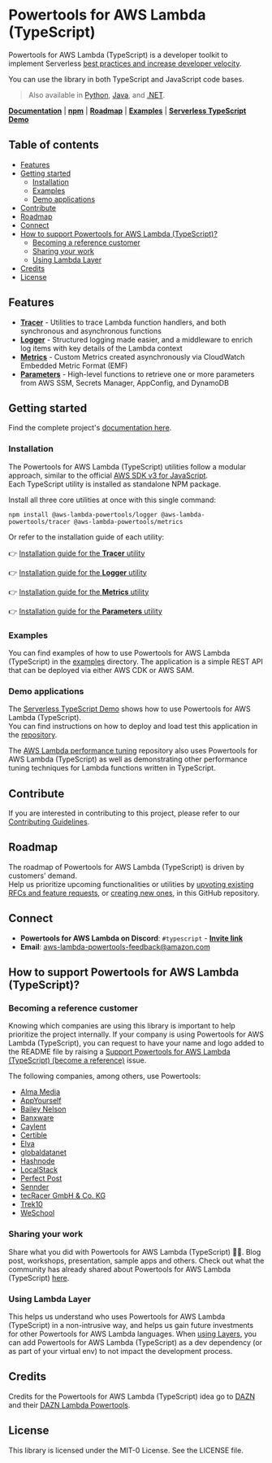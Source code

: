 # Powertools for AWS Lambda (TypeScript) <!-- omit in toc -->

Powertools for AWS Lambda (TypeScript) is a developer toolkit to implement Serverless [best practices and increase developer velocity](https://docs.powertools.aws.dev/lambda/typescript/latest/#features).

You can use the library in both TypeScript and JavaScript code bases.

> Also available in [Python](https://github.com/aws-powertools/powertools-lambda-python), [Java](https://github.com/aws-powertools/powertools-lambda-java), and [.NET](https://github.com/aws-powertools/powertools-lambda-dotnet).

**[Documentation](https://docs.powertools.aws.dev/lambda/typescript/)** | **[npm](https://www.npmjs.com/org/aws-lambda-powertools)** | **[Roadmap](https://docs.powertools.aws.dev/lambda/typescript/latest/roadmap)** | **[Examples](https://github.com/aws-powertools/powertools-lambda-typescript/tree/main/examples)** | **[Serverless TypeScript Demo](https://github.com/aws-samples/serverless-typescript-demo)**

## Table of contents <!-- omit in toc -->

- [Features](#features)
- [Getting started](#getting-started)
    - [Installation](#installation)
    - [Examples](#examples)
    - [Demo applications](#demo-applications)
- [Contribute](#contribute)
- [Roadmap](#roadmap)
- [Connect](#connect)
- [How to support Powertools for AWS Lambda (TypeScript)?](#how-to-support-powertools-for-aws-lambda-typescript)
    - [Becoming a reference customer](#becoming-a-reference-customer)
    - [Sharing your work](#sharing-your-work)
    - [Using Lambda Layer](#using-lambda-layer)
- [Credits](#credits)
- [License](#license)

## Features

- **[Tracer](https://docs.powertools.aws.dev/lambda/typescript/latest/core/tracer/)** - Utilities to trace Lambda function handlers, and both synchronous and asynchronous functions
- **[Logger](https://docs.powertools.aws.dev/lambda/typescript/latest/core/logger/)** - Structured logging made easier, and a middleware to enrich log items with key details of the Lambda context
- **[Metrics](https://docs.powertools.aws.dev/lambda/typescript/latest/core/metrics/)** - Custom Metrics created asynchronously via CloudWatch Embedded Metric Format (EMF)
- **[Parameters](https://docs.powertools.aws.dev/lambda/typescript/latest/utilities/parameters/)** - High-level functions to retrieve one or more parameters from AWS SSM, Secrets Manager, AppConfig, and DynamoDB

## Getting started

Find the complete project's [documentation here](https://docs.powertools.aws.dev/lambda/typescript).

### Installation

The Powertools for AWS Lambda (TypeScript) utilities follow a modular approach, similar to the official [AWS SDK v3 for JavaScript](https://github.com/aws/aws-sdk-js-v3).  
Each TypeScript utility is installed as standalone NPM package.

Install all three core utilities at once with this single command:

```shell
npm install @aws-lambda-powertools/logger @aws-lambda-powertools/tracer @aws-lambda-powertools/metrics
```

Or refer to the installation guide of each utility:

👉 [Installation guide for the **Tracer** utility](https://docs.powertools.aws.dev/lambda/typescript/latest/core/tracer#getting-started)

👉 [Installation guide for the **Logger** utility](https://docs.powertools.aws.dev/lambda/typescript/latest/core/logger#getting-started)

👉 [Installation guide for the **Metrics** utility](https://docs.powertools.aws.dev/lambda/typescript/latest/core/metrics#getting-started)

👉 [Installation guide for the **Parameters** utility](https://docs.powertools.aws.dev/lambda/typescript/latest/utilities/parameters/#getting-started)

### Examples

You can find examples of how to use Powertools for AWS Lambda (TypeScript) in the [examples](https://github.com/aws-powertools/powertools-lambda-typescript/tree/main/examples/app) directory. The application is a simple REST API that can be deployed via either AWS CDK or AWS SAM.

### Demo applications

The [Serverless TypeScript Demo](https://github.com/aws-samples/serverless-typescript-demo) shows how to use Powertools for AWS Lambda (TypeScript).  
You can find instructions on how to deploy and load test this application in the [repository](https://github.com/aws-samples/serverless-typescript-demo).

The [AWS Lambda performance tuning](https://github.com/aws-samples/optimizations-for-lambda-functions) repository also uses Powertools for AWS Lambda (TypeScript) as well as demonstrating other performance tuning techniques for Lambda functions written in TypeScript.

## Contribute

If you are interested in contributing to this project, please refer to our [Contributing Guidelines](https://github.com/aws-powertools/powertools-lambda-typescript/blob/main/CONTRIBUTING.md).

## Roadmap

The roadmap of Powertools for AWS Lambda (TypeScript) is driven by customers’ demand.  
Help us prioritize upcoming functionalities or utilities by [upvoting existing RFCs and feature requests](https://github.com/aws-powertools/powertools-lambda-typescript/issues), or [creating new ones](https://github.com/aws-powertools/powertools-lambda-typescript/issues/new/choose), in this GitHub repository.

## Connect

- **Powertools for AWS Lambda on Discord**: `#typescript` - **[Invite link](https://discord.gg/B8zZKbbyET)**
- **Email**: <aws-lambda-powertools-feedback@amazon.com>

## How to support Powertools for AWS Lambda (TypeScript)?

### Becoming a reference customer

Knowing which companies are using this library is important to help prioritize the project internally. If your company is using Powertools for AWS Lambda (TypeScript), you can request to have your name and logo added to the README file by raising a [Support Powertools for AWS Lambda (TypeScript) (become a reference)](https://github.com/aws-powertools/powertools-lambda-typescript/issues/new?assignees=&labels=customer-reference&template=support_powertools.yml&title=%5BSupport+Lambda+Powertools%5D%3A+%3Cyour+organization+name%3E) issue.

The following companies, among others, use Powertools:

- [Alma Media](https://www.almamedia.fi)
- [AppYourself](https://appyourself.net)
- [Bailey Nelson](https://www.baileynelson.com.au)
- [Banxware](https://www.banxware.com)
- [Caylent](https://caylent.com/)
- [Certible](https://www.certible.com/)
- [Elva](https://elva-group.com)
- [globaldatanet](https://globaldatanet.com/)
- [Hashnode](https://hashnode.com/)
- [LocalStack](https://localstack.cloud/)
- [Perfect Post](https://www.perfectpost.fr)
- [Sennder](https://sennder.com/)
- [tecRacer GmbH & Co. KG](https://www.tecracer.com/)
- [Trek10](https://www.trek10.com/)
- [WeSchool](https://www.weschool.com)

### Sharing your work

Share what you did with Powertools for AWS Lambda (TypeScript) 💞💞. Blog post, workshops, presentation, sample apps and others. Check out what the community has already shared about Powertools for AWS Lambda (TypeScript) [here](https://docs.powertools.aws.dev/lambda/typescript/latest/we_made_this).

### Using Lambda Layer

This helps us understand who uses Powertools for AWS Lambda (TypeScript) in a non-intrusive way, and helps us gain future investments for other Powertools for AWS Lambda languages. When [using Layers](#lambda-layers), you can add Powertools for AWS Lambda (TypeScript) as a dev dependency (or as part of your virtual env) to not impact the development process.

## Credits

Credits for the Powertools for AWS Lambda (TypeScript) idea go to [DAZN](https://github.com/getndazn) and their [DAZN Lambda Powertools](https://github.com/getndazn/dazn-lambda-powertools/).

## License

This library is licensed under the MIT-0 License. See the LICENSE file.
